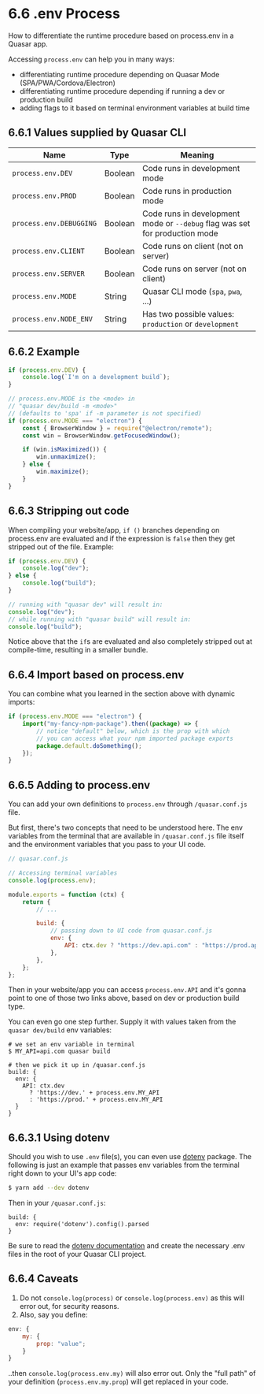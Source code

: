 # 6.6 .env Process

How to differentiate the runtime procedure based on process.env in a Quasar app.

Accessing `process.env` can help you in many ways:

-   differentiating runtime procedure depending on Quasar Mode (SPA/PWA/Cordova/Electron)
-   differentiating runtime procedure depending if running a dev or production build
-   adding flags to it based on terminal environment variables at build time

## 6.6.1 Values supplied by Quasar CLI

| Name                    | Type    | Meaning                                                                     |
| ----------------------- | ------- | --------------------------------------------------------------------------- |
| `process.env.DEV`       | Boolean | Code runs in development mode                                               |
| `process.env.PROD`      | Boolean | Code runs in production mode                                                |
| `process.env.DEBUGGING` | Boolean | Code runs in development mode or `--debug` flag was set for production mode |
| `process.env.CLIENT`    | Boolean | Code runs on client (not on server)                                         |
| `process.env.SERVER`    | Boolean | Code runs on server (not on client)                                         |
| `process.env.MODE`      | String  | Quasar CLI mode (`spa`, `pwa`, ...)                                         |
| `process.env.NODE_ENV`  | String  | Has two possible values: `production` or `development`                      |

## 6.6.2 Example

```js
if (process.env.DEV) {
    console.log(`I'm on a development build`);
}

// process.env.MODE is the <mode> in
// "quasar dev/build -m <mode>"
// (defaults to 'spa' if -m parameter is not specified)
if (process.env.MODE === "electron") {
    const { BrowserWindow } = require("@electron/remote");
    const win = BrowserWindow.getFocusedWindow();

    if (win.isMaximized()) {
        win.unmaximize();
    } else {
        win.maximize();
    }
}
```

## 6.6.3 Stripping out code

When compiling your website/app, `if ()` branches depending on process.env are evaluated and if the expression is `false` then they get stripped out of the file. Example:

```js
if (process.env.DEV) {
    console.log("dev");
} else {
    console.log("build");
}

// running with "quasar dev" will result in:
console.log("dev");
// while running with "quasar build" will result in:
console.log("build");
```

Notice above that the `if`s are evaluated and also completely stripped out at compile-time, resulting in a smaller bundle.

## 6.6.4 Import based on process.env

You can combine what you learned in the section above with dynamic imports:

```js
if (process.env.MODE === "electron") {
    import("my-fancy-npm-package").then((package) => {
        // notice "default" below, which is the prop with which
        // you can access what your npm imported package exports
        package.default.doSomething();
    });
}
```

## 6.6.5 Adding to process.env

You can add your own definitions to `process.env` through `/quasar.conf.js` file.

But first, there's two concepts that need to be understood here. The env variables from the terminal that are available in `/quasar.conf.js` file itself and the environment variables that you pass to your UI code.

```js
// quasar.conf.js

// Accessing terminal variables
console.log(process.env);

module.exports = function (ctx) {
    return {
        // ...

        build: {
            // passing down to UI code from quasar.conf.js
            env: {
                API: ctx.dev ? "https://dev.api.com" : "https://prod.api.com",
            },
        },
    };
};
```

Then in your website/app you can access `process.env.API` and it's gonna point to one of those two links above, based on dev or production build type.

You can even go one step further. Supply it with values taken from the `quasar dev/build` env variables:

```
# we set an env variable in terminal
$ MY_API=api.com quasar build

# then we pick it up in /quasar.conf.js
build: {
  env: {
    API: ctx.dev
      ? 'https://dev.' + process.env.MY_API
      : 'https://prod.' + process.env.MY_API
  }
}
```

## 6.6.3.1 Using dotenv

Should you wish to use `.env` file(s), you can even use [dotenv](https://www.npmjs.com/package/dotenv) package. The following is just an example that passes env variables from the terminal right down to your UI's app code:

```bash
$ yarn add --dev dotenv
```

Then in your `/quasar.conf.js`:

```
build: {
  env: require('dotenv').config().parsed
}
```

Be sure to read the [dotenv documentation](https://www.npmjs.com/package/dotenv) and create the necessary .env files in the root of your Quasar CLI project.

## 6.6.4 Caveats

1. Do not `console.log(process)` or `console.log(process.env)` as this will error out, for security reasons.
2. Also, say you define:

```js
env: {
    my: {
        prop: "value";
    }
}
```

..then `console.log(process.env.my)` will also error out. Only the "full path" of your definition (`process.env.my.prop`) will get replaced in your code.
